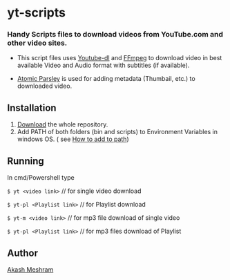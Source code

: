 # yt-scripts

### Handy Scripts files to download videos from YouTube.com and other video sites. 

* This script files uses [Youtube-dl](https://ytdl-org.github.io/youtube-dl/index.html) and [FFmpeg](https://ffmpeg.org/) to download video in best available Video and Audio format with subtitles (if available).

* [Atomic Parsley](http://atomicparsley.sourceforge.net/) is used for adding metadata (Thumbail, etc.) to downloaded video.
 
## Installation
1) [Download](https://github.com/akashmeshram/yt-scripts/archive/master.zip) the whole repository. 
2) Add PATH of both folders (bin and scripts) to Environment Variables in windows OS. ( see [How to add to path](https://helpdeskgeek.com/windows-10/add-windows-path-environment-variable/))

## Running
In cmd/Powershell type

`$ yt <video link>` // for single video download

`$ yt-pl <Playlist link>` // for Playlist download

`$ yt-m <video link>` // for mp3 file download of single video

`$ yt-pl <Playlist link>` // for mp3 files download of Playlist

## Author
[Akash Meshram](https://github.com/akashmeshram)
